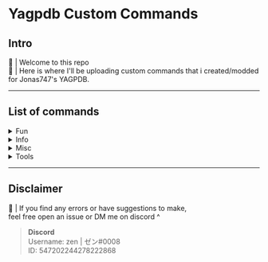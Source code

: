 # Yagpdb Custom Commands 

## Intro

🍣 | Welcome to this repo   
🍣 | Here is where I'll be uploading custom commands that i created/modded for Jonas747's YAGPDB.<br>

***************
## List of commands
<details>
  <summary> Fun </summary>

- 📁 ┃・ [Open Folder](/fun)   
    - 📁 ┃・ [connect4](/fun/connect4)   
        • 💾 |  ・ [command](/fun/connect4/startCmd.go) - command part<br>
        • 💾 |  ・ [reaction](/fun/connect4/reactionListener.go) - reaction part
</details>

<details>
  <summary> Info </summary>

- 📁 ┃・ [Open Folder](/info)   
    - 📁 ┃・ [role info](/info/roleinfo)   
        • 💾 |  ・ [roleinfo.go](/roleinfo/roleinfo.go) - A command to see a role's settings ⚙️<br>
</details>

<details>
  <summary> Misc </summary>
  
  + 📁 ┃・ [Open Folder](/misc)   
      - 💾 |  ・ [keygen.go](/misc/keyGen.go) - Generates a randomized passcode<br>
</details>

<details>
  <summary> Tools </summary>
  
  + 📁 ┃・ [Open Folder](/misc)   
      - 💾 |  ・ [snipe.go](/misc/keyGen.go) - command to "snipe" the last deleted message<br>
</details>

***************
## Disclaimer
🍣 | If you find any errors or have suggestions to make,<br>
feel free open an issue or DM me on discord ^



> **Discord**<br>
> Username: zen | ゼン#0008  
> ID: 547202244278222868
